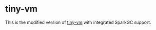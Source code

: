 # tiny-vm
This is the modified version of [tiny-vm](https://github.com/scu-covariant/tiny-vm) with integrated SparkGC support.

